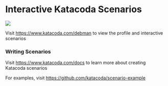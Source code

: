 # Interactive Katacoda Scenarios

[![](http://shields.katacoda.com/katacoda/debman/count.svg)](https://www.katacoda.com/debman "Get your profile on Katacoda.com")

Visit https://www.katacoda.com/debman to view the profile and interactive scenarios

### Writing Scenarios
Visit https://www.katacoda.com/docs to learn more about creating Katacoda scenarios

For examples, visit https://github.com/katacoda/scenario-example

